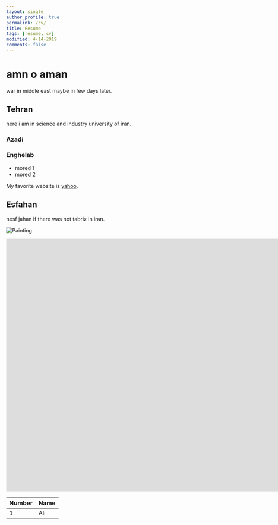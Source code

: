 ```yaml
---
layout: single
author_profile: true
permalink: /cv/
title: Resume
tags: [resume, cv]
modified: 4-14-2019
comments: false
---
```



# amn o aman

war in middle east maybe in few days later.

## Tehran
here i am in science and industry university of iran.

### Azadi
### Enghelab

- mored 1
- mored 2

My favorite website is [yahoo](http://www.yahoo.com).


## Esfahan
nesf jahan if there was not tabriz in iran.

![Painting](https://maysagharehgozli.github.io/assets/images/photo.jpg)


<iframe width="1691" height="680" src="https://www.youtube.com/embed/LOTtWzX3Wp4" title="The STRANGE Reason He's The World's Best Climber" frameborder="0" allow="accelerometer; autoplay; clipboard-write; encrypted-media; gyroscope; picture-in-picture" allowfullscreen></iframe>


|  Number | Name |
|---------|------|
|1        | Ali  |
